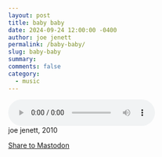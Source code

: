 ```yaml
---
layout: post
title: baby baby
date: 2024-09-24 12:00:00 -0400
author: joe jenett
permalink: /baby-baby/
slug: baby-baby
summary: 
comments: false
category: 
  - music
---
```

<p>
  <audio controls="controls"><source src="https://joesblues.joejenett.com/media/mp3/babybaby.mp3" type="audio/mp3" /></audio><br>joe jenett, 2010
</p>
<p>
    <a href="#" rel="noreferrer noopener" 
        target="mastodon" 
        data-prompt="Please tell me your Mastodon instance" 
        data-edittext="✏️" 
        data-editlabel="Edit your Mastodon instance" 
        class="mastodon-share">
        Share to Mastodon
    </a>
    <script src="/js/mastodon-share.js"></script>
</p>


<!--
<a href="https://brid.gy/publish/mastodon"></a>
-->
